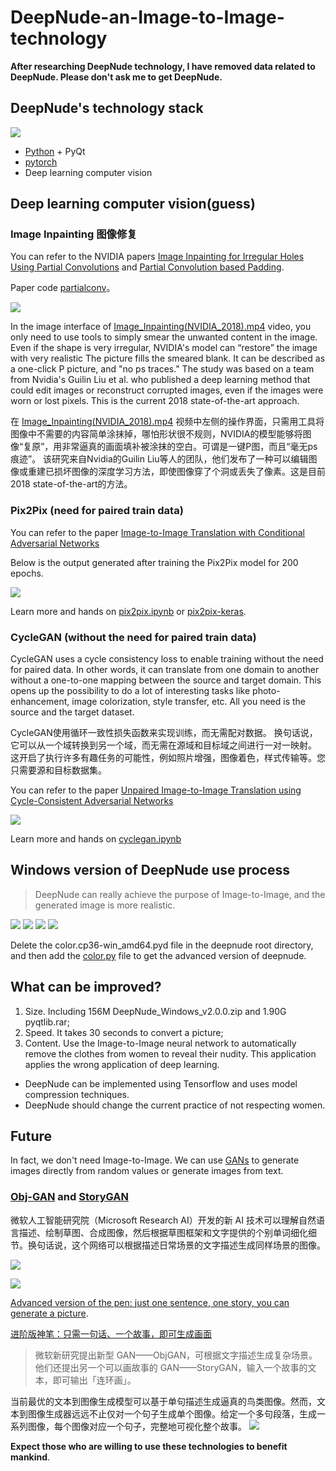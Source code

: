 # DeepNude-an-Image-to-Image-technology

**After researching DeepNude technology, I have removed data related to DeepNude. Please don't ask me to get DeepNude.**

## DeepNude's technology stack

![](DeepNude_images/DeepNode_0.png)

+ [Python](https://www.python.org/) + PyQt 
+ [pytorch](https://pytorch.org/)
+ Deep learning computer vision

## Deep learning computer vision(guess)

### Image Inpainting 图像修复
You can refer to the NVIDIA papers [Image Inpainting for Irregular Holes Using Partial Convolutions](https://arxiv.org/abs/1804.07723) and [Partial Convolution based Padding](https://arxiv.org/abs/1811.11718).

Paper code [partialconv](https://github.com/NVIDIA/partialconv)。

![](paper_images/2018_NVIDIA_Image_Inpainting.png)

In the image interface of [Image_Inpainting(NVIDIA_2018).mp4](https://github.com/yuanxiaosc/DeepNude-an-Image-to-Image-technology/raw/master/Image_Inpainting(NVIDIA_2018).mp4) video, you only need to use tools to simply smear the unwanted content in the image. Even if the shape is very irregular, NVIDIA's model can “restore” the image with very realistic The picture fills the smeared blank. It can be described as a one-click P picture, and "no ps traces."
The study was based on a team from Nvidia's Guilin Liu et al. who published a deep learning method that could edit images or reconstruct corrupted images, even if the images were worn or lost pixels. This is the current 2018 state-of-the-art approach.

在 [Image_Inpainting(NVIDIA_2018).mp4](https://github.com/yuanxiaosc/DeepNude-an-Image-to-Image-technology/raw/master/Image_Inpainting(NVIDIA_2018).mp4) 视频中左侧的操作界面，只需用工具将图像中不需要的内容简单涂抹掉，哪怕形状很不规则，NVIDIA的模型能够将图像“复原”，用非常逼真的画面填补被涂抹的空白。可谓是一键P图，而且“毫无ps痕迹”。
该研究来自Nvidia的Guilin Liu等人的团队，他们发布了一种可以编辑图像或重建已损坏图像的深度学习方法，即使图像穿了个洞或丢失了像素。这是目前2018 state-of-the-art的方法。


### Pix2Pix (need for paired train data)
You can refer to the paper [Image-to-Image Translation with Conditional Adversarial Networks](https://arxiv.org/abs/1611.07004)

Below is the output generated after training the Pix2Pix model for 200 epochs.

![](paper_images/pix2pix_1.png)

Learn more and hands on [pix2pix.ipynb](https://github.com/tensorflow/docs/blob/master/site/en/r2/tutorials/generative/pix2pix.ipynb) or [pix2pix-keras](https://github.com/williamFalcon/pix2pix-keras).

### CycleGAN (without the need for paired train data)
CycleGAN uses a cycle consistency loss to enable training without the need for paired data. In other words, it can translate from one domain to another without a one-to-one mapping between the source and target domain.
This opens up the possibility to do a lot of interesting tasks like photo-enhancement, image colorization, style transfer, etc. All you need is the source and the target dataset.

CycleGAN使用循环一致性损失函数来实现训练，而无需配对数据。 换句话说，它可以从一个域转换到另一个域，而无需在源域和目标域之间进行一对一映射。
这开启了执行许多有趣任务的可能性，例如照片增强，图像着色，样式传输等。您只需要源和目标数据集。

You can refer to the paper [Unpaired Image-to-Image Translation using Cycle-Consistent Adversarial Networks](https://arxiv.org/abs/1703.10593)

![](paper_images/2017_Zhu_CycleGAN.png)

Learn more and hands on [cyclegan.ipynb](https://github.com/tensorflow/docs/blob/master/site/en/r2/tutorials/generative/cyclegan.ipynb)


## Windows version of DeepNude use process

> DeepNude can really achieve the purpose of Image-to-Image, and the generated image is more realistic.

![](DeepNude_images/DeepNode_1.png)
![](DeepNude_images/DeepNode_2.png)
![](DeepNude_images/DeepNode_3.png)
![](DeepNude_images/DeepNode_4.png)

Delete the color.cp36-win_amd64.pyd file in the deepnude root directory, and then add the [color.py](color.py) file to get the advanced version of deepnude.

## What can be improved?

1. Size. Including 156M DeepNude_Windows_v2.0.0.zip and 1.90G pyqtlib.rar;
2. Speed. It takes 30 seconds to convert a picture;
3. Content. Use the Image-to-Image neural network to automatically remove the clothes from women to reveal their nudity. This application applies the wrong application of deep learning.

+ DeepNude can be implemented using Tensorflow and uses model compression techniques. 
+ DeepNude should change the current practice of not respecting women.

## Future

In fact, we don't need Image-to-Image. We can use [GANs](https://arxiv.org/abs/1406.2661) to generate images directly from random values or generate images from text.

### [Obj-GAN](https://github.com/jamesli1618/Obj-GAN) and [StoryGAN](https://github.com/yitong91/StoryGAN)
微软人工智能研究院（Microsoft Research AI）开发的新 AI 技术可以理解自然语言描述、绘制草图、合成图像，然后根据草图框架和文字提供的个别单词细化细节。换句话说，这个网络可以根据描述日常场景的文字描述生成同样场景的图像。

![](https://raw.githubusercontent.com/jamesli1618/Obj-GAN/master/step_vis.png)

![](https://raw.githubusercontent.com/jamesli1618/Obj-GAN/master/framework.png)

[Advanced version of the pen: just one sentence, one story, you can generate a picture](https://www.microsoft.com/en-us/research/blog/a-picture-from-a-dozen-words-a-drawing-bot-for-realizing-everyday-scenes-and-even-stories/).

[进阶版神笔：只需一句话、一个故事，即可生成画面](https://www.jiqizhixin.com/articles/2019-06-29)
> 微软新研究提出新型 GAN——ObjGAN，可根据文字描述生成复杂场景。他们还提出另一个可以画故事的 GAN——StoryGAN，输入一个故事的文本，即可输出「连环画」。

当前最优的文本到图像生成模型可以基于单句描述生成逼真的鸟类图像。然而，文本到图像生成器远远不止仅对一个句子生成单个图像。给定一个多句段落，生成一系列图像，每个图像对应一个句子，完整地可视化整个故事。
![](https://www.microsoft.com/en-us/research/uploads/prod/2019/06/drawing-bot-figure-3.png)


**Expect those who are willing to use these technologies to benefit mankind**.

